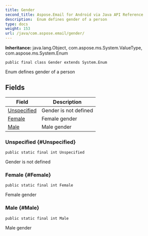 ```yaml
---
title: Gender
second_title: Aspose.Email for Android via Java API Reference
description:  Enum defines gender of a person
type: docs
weight: 153
url: /java/com.aspose.email/gender/
---
```

**Inheritance:**
java.lang.Object, com.aspose.ms.System.ValueType, com.aspose.ms.System.Enum
```
public final class Gender extends System.Enum
```

Enum defines gender of a person
## Fields

| Field | Description |
| --- | --- |
| [Unspecified](#Unspecified) | Gender is not defined |
| [Female](#Female) | Female gender |
| [Male](#Male) | Male gender |
### Unspecified {#Unspecified}
```
public static final int Unspecified
```


Gender is not defined

### Female {#Female}
```
public static final int Female
```


Female gender

### Male {#Male}
```
public static final int Male
```


Male gender

